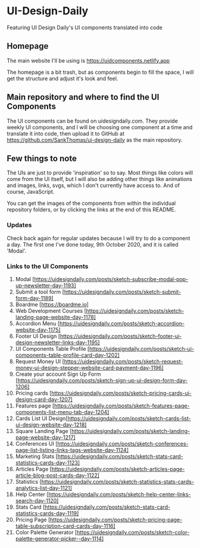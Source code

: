 # UI-Design-Daily

Featuring UI Design Daily's UI components translated into code

## Homepage

The main website I'll be using is https://uidcomponents.netlify.app

The homepage is a bit trash, but as components begin to fill the space, I will get the structure and adjust it's look and feel.

## Main repository and where to find the UI Components

The UI components can be found on uidesigndaily.com. They provide weekly UI components, and I will be choosing one component at a time and translate it into code, then upload it to GitHub at https://github.com/SankThomas/ui-design-daily as the main repository.

## Few things to note

The UIs are just to provide 'inspiration' so to say. Most things like colors will come from the UI itself, but I will also be adding other things like animations and images, links, svgs, which I don't currently have access to. And of course, JavaScript.

You can get the images of the components from within the individual repository folders, or by clicking the links at the end of this README.

### Updates

Check back again for regular updates because I will try to do a component a day. The first one I've done today, 9th October 2020, and it is called 'Modal'.

### Links to the UI Components

1. Modal [https://uidesigndaily.com/posts/sketch-subscribe-modal-pop-up-newsletter-day-1193]
2. Submit a tool form [https://uidesigndaily.com/posts/sketch-submit-form-day-1189]
3. Boardme [https://boardme.io]
4. Web Development Courses [https://uidesigndaily.com/posts/sketch-landing-page-website-day-1178]
5. Accordion Menu [https://uidesigndaily.com/posts/sketch-accordion-website-day-1175]
6. Footer UI Design [https://uidesigndaily.com/posts/sketch-footer-ui-design-newsletter-links-day-1195]
7. UI Components Table Profile [https://uidesigndaily.com/posts/sketch-ui-components-table-profile-card-day-1202]
8. Request Money UI [https://uidesigndaily.com/posts/sketch-request-money-ui-design-stepper-website-card-payment-day-1196]
9. Create your account Sign Up Form [https://uidesigndaily.com/posts/sketch-sign-up-ui-design-form-day-1206]
10. Pricing cards [https://uidesigndaily.com/posts/sketch-pricing-cards-ui-design-card-day-1207]
11. Features page [https://uidesigndaily.com/posts/sketch-features-page-components-list-menu-tab-day-1204]
12. Cards List UI Design[https://uidesigndaily.com/posts/sketch-cards-list-ui-design-website-day-1218]
13. Square Landing Page [https://uidesigndaily.com/posts/sketch-landing-page-website-day-1217]
14. Conferences UI [https://uidesigndaily.com/posts/sketch-conferences-page-list-listing-links-tags-website-day-1124]
15. Marketing Stats [https://uidesigndaily.com/posts/sketch-stats-card-statistics-cards-day-1123]
16. Articles Page [https://uidesigndaily.com/posts/sketch-articles-page-article-blog-post-cards-day-1122]
17. Statistics [https://uidesigndaily.com/posts/sketch-statistics-stats-cards-analytics-list-day-1121]
18. Help Center [https://uidesigndaily.com/posts/sketch-help-center-links-search-day-1120]
19. Stats Card [https://uidesigndaily.com/posts/sketch-stats-card-statistics-cards-day-1119]
20. Pricing Page [https://uidesigndaily.com/posts/sketch-pricing-page-table-subscription-card-cards-day-1116]
21. Color Palette Generator [https://uidesigndaily.com/posts/sketch-color-palette-generator-picker--day-1114]

<!-- To stats-card and marketing-stats tomorrow morning -->

